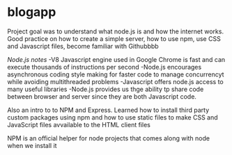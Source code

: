 # blogapp

Project goal was to understand what node.js is and how the internet works. Good practice on how to create a simple server, how to use npm, use CSS and Javascript files, become familiar with Githubbbb

*Node.js notes*
-V8 Javascript engine used in Google Chrome is fast and can execute thousands of instructions per second
-Node.js encourages asynchronous coding style making for faster code to manage concurrencyt while avoiding multithreaded problems
-Javascript offers node.js access to many useful libraries
-Node.js provides us thge ability tp share code between browser and server since they are both Javascript code.

Also an intro to to NPM and Express. Learned how to install third party custom packages using npm and how  to use static files to make CSS and JavaScript files avvailable to the HTML client files

NPM is an official helper for node projects that comes along with node when we install it
